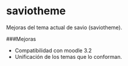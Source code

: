 # saviotheme
Mejoras del tema actual de savio (saviotheme).

###Mejoras
  - Compatibilidad con moodle 3.2
  - Unificación de los temas que lo conforman.
